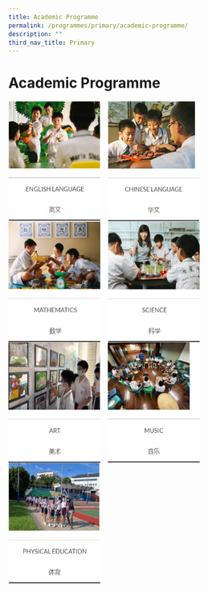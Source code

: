```yaml
---
title: Academic Programme
permalink: /programmes/primary/academic-programme/
description: ""
third_nav_title: Primary
---
```

# Academic Programme

<p><a href="https://staging.d2r0kwuamjw0vo.amplifyapp.com/programmes/primary/academic-programme/english/">
<img src="/images/Academic%20Programme/Primary/English%20Language.jpg" style="width:183px;height:240px;margin-right:15px;" align = "left">
</a></p>


<p><a href="https://staging.d2r0kwuamjw0vo.amplifyapp.com/programmes/primary/academic-programme/chinese/">
<img src="/images/Academic%20Programme/Primary/Chinese%20Language.jpg" style="width:183px;height:240px;margin-right:15px;" align = "left">
</a></p>


<p><a href="https://staging.d2r0kwuamjw0vo.amplifyapp.com/programmes/primary/academic-programme/mathematics/">
<img src="/images/Academic%20Programme/Primary/Mathematics.jpg" style="width:183px;height:240px;margin-right:15px;" align = "left">
</a></p>


<p><a href="https://staging.d2r0kwuamjw0vo.amplifyapp.com/programmes/primary/academic-programme/science/">
<img src="/images/Academic%20Programme/Primary/Science.jpg" style="width:183px;height:240px;margin-right:15px;" align = "left">
</a></p>

<br><br><br><br><br><br><br><br><br><br><br><br><br><br>

<p><a href="https://staging.d2r0kwuamjw0vo.amplifyapp.com/programmes/primary/academic-programme/art/">
<img src="/images/Academic%20Programme/Primary/Art.jpg" style="width:183px;height:240px;margin-right:15px;" align = "left">
</a></p>


<p><a href="https://staging.d2r0kwuamjw0vo.amplifyapp.com/programmes/primary/academic-programme/music/">
<img src="/images/Academic%20Programme/Primary/Music.jpg" style="width:183px;height:240px;margin-right:15px;" align = "left">
</a></p>

<p><a href="https://staging.d2r0kwuamjw0vo.amplifyapp.com/programmes/primary/academic-programme/physical-education/">
<img src="/images/Academic%20Programme/Primary/Physical%20Education.jpg" style="width:183px;height:240px;margin-right:15px;" align = "left">
</a></p>